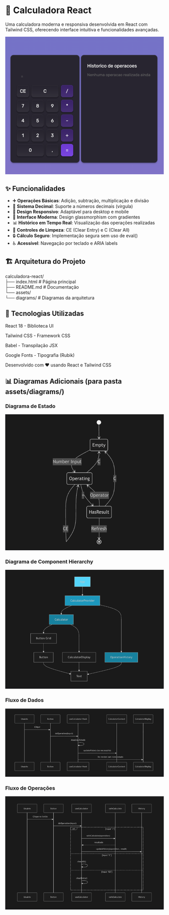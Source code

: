 # 🧮 Calculadora React


Uma calculadora moderna e responsiva desenvolvida em React com Tailwind CSS, oferecendo interface intuitiva e funcionalidades avançadas.

![Calculadora](./assets/Calculadora.png)

## ✨ Funcionalidades

- ➕ **Operações Básicas**: Adição, subtração, multiplicação e divisão
- 🔢 **Sistema Decimal**: Suporte a números decimais (vírgula)
- 📱 **Design Responsivo**: Adaptável para desktop e mobile
- 🎨 **Interface Moderna**: Design glassmorphism com gradientes
- 📊 **Histórico em Tempo Real**: Visualização das operações realizadas
- 🧹 **Controles de Limpeza**: CE (Clear Entry) e C (Clear All)
- 🔒 **Cálculo Seguro**: Implementação segura sem uso de eval()
- ♿ **Acessível**: Navegação por teclado e ARIA labels

## 🏗️ Arquitetura do Projeto
calculadora-react/  
├── index.html # Página principal  
├── README.md # Documentação  
└── assets/  
└── diagrams/ # Diagramas da arquitetura  

## 🔧 Tecnologias Utilizadas
React 18 - Biblioteca UI

Tailwind CSS - Framework CSS

Babel - Transpilação JSX

Google Fonts - Tipografia (Rubik)

Desenvolvido com ❤️ usando React e Tailwind CSS

## 📊 Diagramas Adicionais (para pasta assets/diagrams/)  

### Diagrama de Estado
![Diagrama de estado](./assets/Diagrama.png)

### Diagrama de Component Hierarchy
![Diagrama de componentes](./assets/Diagramadecomponentes.png)

### Fluxo de Dados
![Fluxo de dados](./assets/Fluxodedados.png)

### Fluxo de Operações
![Fluxo de operações](./assets/Fluxodeoperacoes.png)

